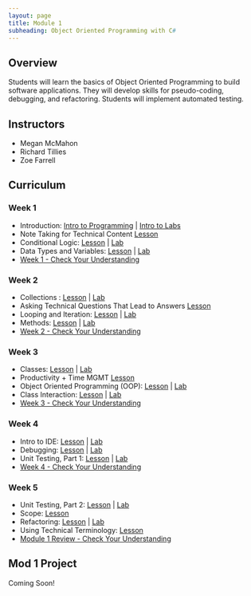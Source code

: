 ```yaml
---
layout: page
title: Module 1
subheading: Object Oriented Programming with C#
---
```


## Overview
Students will learn the basics of Object Oriented Programming to build software applications.  They will develop skills for pseudo-coding, debugging, and refactoring.  Students will implement automated testing.

## Instructors

* Megan McMahon
* Richard Tillies
* Zoe Farrell

## Curriculum

### Week 1
* Introduction: [Intro to Programming](./lessons/Week1/introToProgramming) &#124; [Intro to Labs](./labs/Week1/IntroToLabs)
* Note Taking for Technical Content [Lesson](./lessons/Week1/NoteTaking.md)
* Conditional Logic: [Lesson](./lessons/Week1/ConditionalLogic) &#124; [Lab](./labs/Week1/ConditionalLogic)
* Data Types and Variables: [Lesson](./lessons/Week1/datatypesAndVariables) &#124; [Lab](./labs/Week1/DatatypesAndVariables)
* [Week 1 - Check Your Understanding](./lessons/Week1/CFUReview)


### Week 2
* Collections : [Lesson](./lessons/Week2/Collections) &#124; [Lab](./labs/Week2/Collections)
* Asking Technical Questions That Lead to Answers [Lesson](./lessons/Week2/AskingTechnicalQuestions)
* Looping and Iteration: [Lesson](./lessons/Week2/Looping) &#124; [Lab](./labs/Week2/Looping)
* Methods: [Lesson](./lessons/Week2/Methods) &#124; [Lab](./labs/Week2/Methods)
* [Week 2 - Check Your Understanding](./lessons/Week2/CFUReview)

### Week 3
* Classes: [Lesson](./lessons/Week3/Classes) &#124; [Lab](./labs/Week3/Classes)
* Productivity + Time MGMT [Lesson](./lessons/Week3/ProductivityTimeMGMT)
* Object Oriented Programming (OOP): [Lesson](./lessons/Week3/OOP) &#124; [Lab](./labs/Week3/OOP)
* Class Interaction: [Lesson](./lessons/Week3/ClassInteraction) &#124; [Lab](./labs/Week3/ClassInteraction)
* [Week 3 - Check Your Understanding](./lessons/Week3/CFUReview)

### Week 4
* Intro to IDE: [Lesson](./lessons/Week4/IntroToIDE) &#124; [Lab](./labs/Week4/IntrotoIDE)
* Debugging: [Lesson](./lessons/Week4/Debugging) &#124; [Lab](./labs/Week4/Debugging)
* Unit Testing, Part 1: [Lesson](./lessons/Week4/UnitTestingI) &#124; [Lab](./labs/Week4/UnitTestingI)
* [Week 4 - Check Your Understanding](./lessons/Week4/CFUReview)

### Week 5
* Unit Testing, Part 2: [Lesson](./lessons/Week5/UnitTestingII) &#124; [Lab](./labs/Week5/UnitTestingII)
* Scope: [Lesson](./lessons/Week5/Scope)
* Refactoring: [Lesson](./lessons/Week5/Refactoring) &#124; [Lab](./labs/Week5/Refactoring)
* Using Technical Terminology: [Lesson](./lessons/Week5/TechnicalTerminology)
* [Module 1 Review - Check Your Understanding](./lessons/Week5/Mod1Review)

## Mod 1 Project
Coming Soon!
